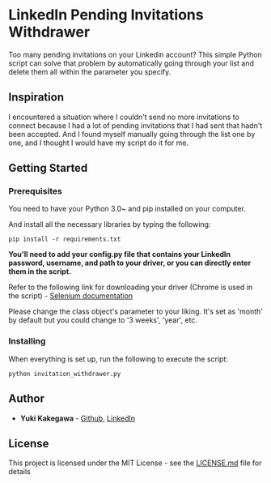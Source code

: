 # **LinkedIn Pending Invitations Withdrawer**

Too many pending invitations on your Linkedin account? 
This simple Python script can solve that problem by automatically going through your list and delete them all within the parameter you specify.

## **Inspiration**

I encountered a situation where I couldn't send no more invitations to connect because I had a lot of pending invitations that I had sent that hadn't been accepted. And I found myself manually going through the list one by one, and I thought I would have my script do it for me.

## **Getting Started**

### **Prerequisites**

You need to have your Python 3.0~ and pip installed on your computer.


And install all the necessary libraries by typing the following:


```
pip install -r requirements.txt
```


**You'll need to add your config.py file that contains your LinkedIn password, username, and path to your driver, or you can directly enter them in the script.**


Refer to the following link for downloading your driver (Chrome is used in the script) - 
[Selenium documentation](https://selenium-python.readthedocs.io/installation.html)

Please change the class object's parameter to your liking. It's set as 'month' by default but you could change to '3 weeks', 'year', etc. 


### **Installing**

When everything is set up, run the following to execute the script:

```
python invitation_withdrawer.py
```


## **Author**

* **Yuki Kakegawa** - [Github](https://github.com/stuffbyyuki), [LinkedIn](https://linkedin.com/in/yukikakegawa)


## **License**

This project is licensed under the MIT License - see the [LICENSE.md](LICENSE.md) file for details
